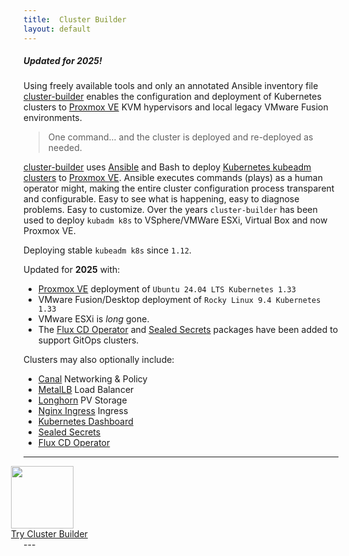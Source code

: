 ```yaml
---
title:  Cluster Builder
layout: default
---
```


##### Updated for 2025!

Using freely available tools and only an annotated Ansible inventory file [cluster-builder](https://github.com/ids/cluster-builder) enables the configuration and deployment of Kubernetes clusters to [Proxmox VE](https://www.proxmox.com/en/) KVM hypervisors and local legacy VMware Fusion environments.

> One command... and the cluster is deployed and re-deployed as needed. 

<script src="https://asciinema.org/a/EefvOquP3o4Tx91ectQIFnSJN.js" id="asciicast-EefvOquP3o4Tx91ectQIFnSJN" async data-autoplay="true" data-rows="50" data-theme="solarized-dark" data-size="small" data-speed="10" data-idle-time-limit="25"></script>

<script
  src="https://code.jquery.com/jquery-3.3.1.min.js"
  integrity="sha256-FgpCb/KJQlLNfOu91ta32o/NMZxltwRo8QtmkMRdAu8="
  crossorigin="anonymous"></script>

[cluster-builder]() uses [Ansible](https://www.ansible.com) and Bash to deploy [Kubernetes kubeadm clusters](https://kubernetes.io/docs/setup/production-environment/tools/kubeadm/create-cluster-kubeadm/) to [Proxmox VE](https://www.proxmox.com/en/).  Ansible executes commands (plays) as a human operator might, making the entire cluster configuration process transparent and configurable. Easy to see what is happening, easy to diagnose problems.  Easy to customize.  Over the years `cluster-builder` has been used to deploy `kubadm k8s` to VSphere/VMWare ESXi, Virtual Box and now Proxmox VE.  

Deploying stable `kubeadm k8s` since `1.12`.

Updated for __2025__ with:

- [Proxmox VE](https://www.proxmox.com/en/) deployment of `Ubuntu 24.04 LTS Kubernetes 1.33`
- VMware Fusion/Desktop deployment of `Rocky Linux 9.4 Kubernetes 1.33`
- VMware ESXi is _long_ gone.
- The [Flux CD Operator](https://fluxcd.control-plane.io/operator/) and [Sealed Secrets](https://github.com/bitnami-labs/sealed-secrets) packages have been added to support GitOps clusters.

Clusters may also optionally include:

- [Canal](https://docs.tigera.io/calico/latest/getting-started/kubernetes/flannel/install-for-flannel) Networking & Policy
- [MetalLB](https://metallb.universe.tf) Load Balancer
- [Longhorn](https://longhorn.io/) PV Storage
- [Nginx Ingress](https://github.com/kubernetes/ingress-nginx) Ingress
- [Kubernetes Dashboard](https://kubernetes.io/docs/tasks/access-application-cluster/web-ui-dashboard/)
- [Sealed Secrets](https://github.com/bitnami-labs/sealed-secrets)
- [Flux CD Operator](https://fluxcd.control-plane.io/operator/)

---
<div class="center" style="margin-left: -20px;">
<img style="width: 100px;box-shadow:none;margin-bottom:0px" src="/assets/images/cbLogo2-100.png" >
</div>
<div class="center" style="margin-left: -20px;">
<a id="try-cb-link" href="https://github.com/ids/cluster-builder">Try Cluster Builder</a>
</div>
---
<style>

</style>